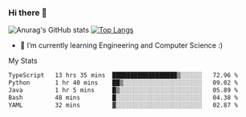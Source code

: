 ### Hi there 👋

![Anurag's GitHub stats](https://github-readme-stats.vercel.app/api?username=MatteoIorio11&show_icons=true&theme=dark) 
[![Top Langs](https://github-readme-stats.vercel.app/api/top-langs/?username=MatteoIorio11&theme=dark)](https://github.com/MatteoIorio11/github-readme-stats)

- 🌱 I’m currently learning Engineering and Computer Science :)

<!--
**MatteoIorio11/MatteoIorio11** is a ✨ _special_ ✨ repository because its `README.md` (this file) appears on your GitHub profile.

Here are some ideas to get you started:

- 🔭 I’m currently working on ...
- 🌱 I’m currently learning ...
- 👯 I’m looking to collaborate on ...
- 🤔 I’m looking for help with ...
- 💬 Ask me about ...
- 📫 How to reach me: ...
- 😄 Pronouns: ...
- ⚡ Fun fact: ...
-->
My Stats
<!--START_SECTION:waka-->

```txt
TypeScript   13 hrs 35 mins  ██████████████████▒░░░░░░   72.96 %
Python       1 hr 40 mins    ██▒░░░░░░░░░░░░░░░░░░░░░░   09.02 %
Java         1 hr 5 mins     █▒░░░░░░░░░░░░░░░░░░░░░░░   05.89 %
Bash         48 mins         █░░░░░░░░░░░░░░░░░░░░░░░░   04.38 %
YAML         32 mins         ▓░░░░░░░░░░░░░░░░░░░░░░░░   02.87 %
```

<!--END_SECTION:waka-->
